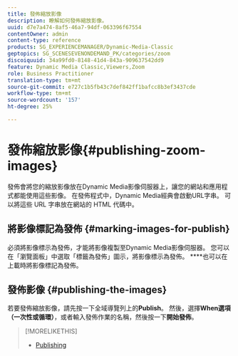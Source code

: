 ```yaml
---
title: 發佈縮放影像
description: 瞭解如何發佈縮放影像。
uuid: d7e7a474-8af5-46a7-94df-063396f67554
contentOwner: admin
content-type: reference
products: SG_EXPERIENCEMANAGER/Dynamic-Media-Classic
geptopics: SG_SCENESEVENONDEMAND_PK/categories/zoom
discoiquuid: 34a99fd0-8148-41d4-843a-909637542dd9
feature: Dynamic Media Classic,Viewers,Zoom
role: Business Practitioner
translation-type: tm+mt
source-git-commit: e727c1b5fb43c7def842ff1bafcc8b3ef3437cde
workflow-type: tm+mt
source-wordcount: '157'
ht-degree: 25%

---
```



# 發佈縮放影像{#publishing-zoom-images}

發佈會將您的縮放影像放在Dynamic Media影像伺服器上，讓您的網站和應用程式都能使用這些影像。 在發佈程式中，Dynamic Media經典會啟動URL字串。 可以將這些 URL 字串放在網站的 HTML 代碼中。

## 將影像標記為發佈 {#marking-images-for-publish}

必須將影像標示為發佈，才能將影像複製至Dynamic Media影像伺服器。 您可以在「瀏覽面板」中選取「標籤為發佈」圖示，將影像標示為發佈。 ****&#x200B;也可以在上載時將影像標記為發佈。

## 發佈影像 {#publishing-the-images}

若要發佈縮放影像，請先按一下全域導覽列上的&#x200B;**Publish**。 然後，選擇&#x200B;**When選項（一次性或循環）**，或者輸入發佈作業的名稱，然後按一下&#x200B;**開始發佈**。

>[!MORELIKETHIS]
>
>* [Publishing](publishing-files.md#publishing_files)

